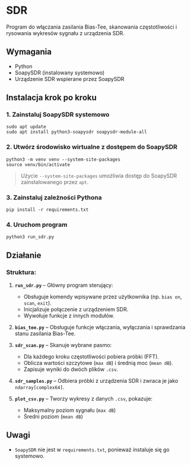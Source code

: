 # SDR 

Program do włączania zasilania Bias-Tee, skanowania częstotliwości i rysowania wykresów sygnału z urządzenia SDR.

## Wymagania

- Python
- SoapySDR (instalowany systemowo)
- Urządzenie SDR wspierane przez SoapySDR

## Instalacja krok po kroku

### 1. Zainstaluj SoapySDR systemowo

```
sudo apt update
sudo apt install python3-soapysdr soapysdr-module-all
```

### 2. Utwórz środowisko wirtualne z dostępem do SoapySDR

```
python3 -m venv venv --system-site-packages
source venv/bin/activate
```

> Użycie `--system-site-packages` umożliwia dostęp do SoapySDR zainstalowanego przez `apt`.

### 3. Zainstaluj zależności Pythona

```
pip install -r requirements.txt
```

### 4. Uruchom program

```
python3 run_sdr.py
```

## Działanie

### Struktura:

1. **`run_sdr.py`** – Główny program sterujący:
   - Obsługuje komendy wpisywane przez użytkownika (np. `bias on`, `scan`, `exit`).
   - Inicjalizuje połączenie z urządzeniem SDR.
   - Wywołuje funkcje z innych modułów.

2. **`bias_tee.py`** – Obsługuje funkcje włączania, wyłączania i sprawdzania stanu zasilania Bias-Tee.

3. **`sdr_scan.py`** – Skanuje wybrane pasmo:
   - Dla każdego kroku częstotliwości pobiera próbki (FFT).
   - Oblicza wartości szczytowe (`max dB`) i średnią moc (`mean dB`).
   - Zapisuje wyniki do dwóch plików `.csv`.

4. **`sdr_samples.py`** – Odbiera próbki z urządzenia SDR i zwraca je jako `ndarray[complex64]`.

5. **`plot_csv.py`** – Tworzy wykresy z danych `.csv`, pokazuje:
   - Maksymalny poziom sygnału (`max dB`)
   - Średni poziom (`mean dB`)

## Uwagi

- `SoapySDR` nie jest w `requirements.txt`, ponieważ instaluje się go systemowo.